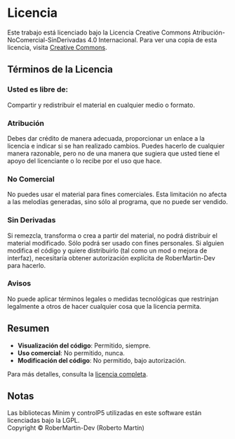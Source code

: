# Licencia

Este trabajo está licenciado bajo la Licencia Creative Commons Atribución-NoComercial-SinDerivadas 4.0 Internacional. Para ver una copia de esta licencia, visita [Creative Commons](https://creativecommons.org/licenses/by-nc-nd/4.0/).

## Términos de la Licencia

### Usted es libre de:
Compartir y redistribuir el material en cualquier medio o formato.

### Atribución
Debes dar crédito de manera adecuada, proporcionar un enlace a la licencia e indicar si se han realizado cambios. Puedes hacerlo de cualquier manera razonable, pero no de una manera que sugiera que usted tiene el apoyo del licenciante o lo recibe por el uso que hace.

### No Comercial
No puedes usar el material para fines comerciales. Esta limitación no afecta a las melodías generadas, sino sólo al programa, que no puede ser vendido.

### Sin Derivadas
Si remezcla, transforma o crea a partir del material, no podrá distribuir el material modificado. Sólo podrá ser usado con fines personales. Si alguien  modifica el código y quiere distribuirlo (tal como un mod o mejora de interfaz),
necesitaría obtener autorización explícita de RoberMartin-Dev para hacerlo.

### Avisos
No puede aplicar términos legales o medidas tecnológicas que restrinjan legalmente a otros de hacer cualquier cosa que la licencia permita.

## Resumen

- **Visualización del código**: Permitido, siempre.
- **Uso comercial**: No permitido, nunca.
- **Modificación del código**: No permitido, bajo autorización.

Para más detalles, consulta la [licencia completa](https://creativecommons.org/licenses/by-nc-nd/4.0/legalcode).

## Notas
Las bibliotecas Minim y controlP5 utilizadas en este software están licenciadas bajo la LGPL.  
Copyright © RoberMartin-Dev (Roberto Martín)

